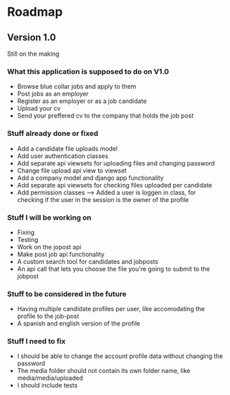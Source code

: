 # Roadmap

## Version 1.0

Still on the making

### What this application is supposed to do on V1.0

- Browse blue collar jobs and apply to them
- Post jobs as an employer
- Register as an employer or as a job candidate
- Upload your cv
- Send your preffered cv to the company that holds the job post

### Stuff already done or fixed

- Add a candidate file uploads model
- Add user authentication classes 
- Add separate api viewsets for uploading files and changing password
- Change file upload api view to viewset 
- Add a company model and django app functionality
- Add separate api viewsets for checking files uploaded per candidate
- Add permission classes --> Added a user is loggen in class, for checking if the user in the session is the owner of the profile



### Stuff I will be working on

- Fixing
- Testing
- Work on the jopost api
- Make post job api functionality
- A custom search tool for candidates and jobposts
- An api call that lets you choose the file you're going to submit to the jobpost

### Stuff to be considered in the future
- Having multiple candidate profiles per user, like accomodating the profile to the job-post
- A spanish and english version of the profile

### Stuff I need to fix

- I should be able to change the account profile data without changing the password
- The media folder should not contain its own folder name, like media/media/uploaded
- I should include tests

